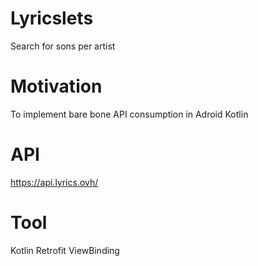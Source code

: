 # Lyricslets
Search for sons per artist


# Motivation
To implement bare bone API consumption in Adroid Kotlin

# API
https://api.lyrics.ovh/

# Tool
Kotlin
Retrofit
ViewBinding
